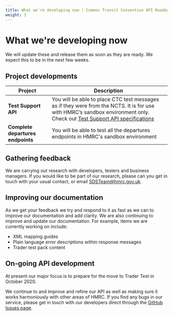 ```yaml
---
title: What we're developing now | Common Transit Convention API Roadmap
weight: 3
---
```


# What we're developing now   

We will update these and release them as soon as they are ready. We expect this to be in the next few weeks.

## Project developments    

| **Project** |**Description** |
|------|-------------|
|**Test Support API**| You will be able to place CTC test messages as if they were from the NCTS. It is for use with HMRC’s sandbox environment only. Check out [Test Support API specifications](https://developer.service.hmrc.gov.uk/api-documentation/docs/api/service/common-transit-convention-traders-test-support/1.0)|Test Support API|
|**Complete departures endpoints**|You will be able to test all the departures endpoints in HMRC's sandbox environment|

## Gathering feedback   

We are carrying out research with developers, testers and business managers. If you would like to be part of our research, please can you get in touch  with your usual contact, or email [SDSTeam@hmrc.gov.uk](SDSTeam@hmrc.gov.uk).

## Improving our documentation

As we get your feedback we try and respond to it as fast as we can to improve our documentation and add clarity. We are also continuing to improve and update our documentation.
For example, items we are currently working on include:

- XML mapping guides  
- Plain language error descriptions within response messages  
- Trader test pack content  


## On-going API development

At present our major focus is to prepare for the move to Trader Test in October 2020.

We continue to and improve and refine our API as well as making sure it works harmoniously with other areas of HMRC. If you find any bugs in our service, please get in touch with our developers direct through the [GitHub Issues page](https://github.com/hmrc/common-transit-convention-traders/issues).
